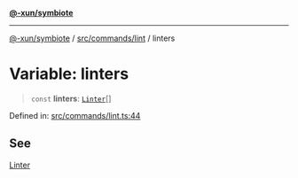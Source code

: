[**@-xun/symbiote**](../../../../README.md)

***

[@-xun/symbiote](../../../../README.md) / [src/commands/lint](../README.md) / linters

# Variable: linters

> `const` **linters**: [`Linter`](../enumerations/Linter.md)[]

Defined in: [src/commands/lint.ts:44](https://github.com/Xunnamius/symbiote/blob/cdf76d04fad879da3fde112c8b68cb31ead45b72/src/commands/lint.ts#L44)

## See

[Linter](../enumerations/Linter.md)
